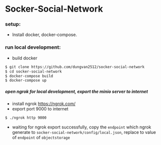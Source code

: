 # Socker-Social-Network
### setup:
- Install docker, docker-compose.
### run local development:
- build docker
```bash
$ git clone https://github.com/dungvan2512/socker-social-network
$ cd socker-social-network
$ docker-compose build
$ docker-compose up
```
##### open ngrok for local development, export the minio server to internet
- install ngrok https://ngrok.com/
- export port 9000 to internet
```bash
$ ./ngrok http 9000
```
- waiting for ngrok export successfully, copy the `endpoint` which ngrok generate to `socker-social-network/config/local.json`, replace to value of `endpoint` of `objectstorage`
